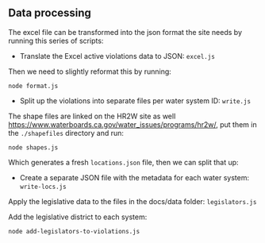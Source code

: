 ## Data processing

The excel file can be transformed into the json format the site needs by running this series of scripts:

- Translate the Excel active violations data to JSON: ```excel.js```

Then we need to slightly reformat this by running:

```
node format.js
```

- Split up the violations into separate files per water system ID: ```write.js```

The shape files are linked on the HR2W site as well <a href="https://www.waterboards.ca.gov/water_issues/programs/hr2w/">https://www.waterboards.ca.gov/water_issues/programs/hr2w/</a>, put them in the ```./shapefiles``` directory and run:

```
node shapes.js
```

Which generates a fresh ```locations.json``` file, then we can split that up:

- Create a separate JSON file with the metadata for each water system: ```write-locs.js```

Apply the legislative data to the files in the docs/data folder: ```legislators.js```

Add the legislative district to each system:

```
node add-legislators-to-violations.js
```
<!--
Finding the list of unique legislators for our select menu: ```leg-unique.js```
The list of unique legislators can be dynamically built out of violations.json too
-->

